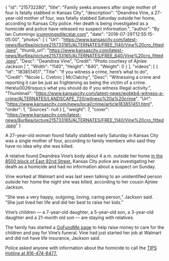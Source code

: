 {
  "id": "215732280",
  "title": "Family seeks answers after single mother of four is fatally stabbed in Kansas City",
  "description": "Deandrea Vine, a 27-year-old mother of four, was fatally stabbed Saturday outside her home, according to Kansas City police. Her death is being investigated as a homicide and police have released no suspect information.",
  "author": "By Ian Cummings icummings@kcstar.com",
  "date": "2018-07-29T12:55:15-05:00",
  "photos": [
    {
      "Url": "https://www.kansascity.com/latest-news/8ur6ea/picture215733165/ALTERNATES/FREE_1140/Vine%20cro_fitted.jpeg",
      "thumb_url": "https://www.kansascity.com/latest-news/8ur6ea/picture215733165/ALTERNATES/FREE_640/Vine%20cro_fitted.jpeg",
      "Desc": "Deandrea Vine",
      "Credit": "Photo courtesy of Ajniee Jackson | ",
      "Width": "1140",
      "Height": "640",
      "Weight": 0
    }
  ],
  "videos": [
    {
      "Id": "183851451",
      "Title": "If you witness a crime, here’s what to do",
      "Credit": "Nicole L. Cvetnic | McClatchy",
      "Desc": "Witnessing a crime and reporting it can be just as frightening as being the victim of a crime. Here\u0026rsquo;s what you should do if you witness illegal activity.",
      "Thumbnail": "https://www.kansascity.com/latest-news/wobkb4-witness-a-crime/ALTERNATES/LANDSCAPE_720/witness%20a%20crime",
      "Url": "https://www.kansascity.com/news/local/crime/article183851451.html",
      "order": 1,
      "Sources": null
    }
  ],
  "weight": 7,
  "cover": "https://www.kansascity.com/latest-news/8ur6ea/picture215733165/ALTERNATES/FREE_1140/Vine%20cro_fitted.jpeg"
}

<p>A 27-year-old woman found fatally stabbed early Saturday in Kansas City was a single mother of four, according to family members who said they have no idea why she was killed.</p><p>A relative found Deandrea Vine’s body about 4 a.m. outside her home <a href="https://www.kansascity.com/news/local/crime/article215699885.html" target="_self">in the 8500 block of East 92nd Street.</a> Kansas City police are investigating her death as a homicide and had no information about a suspect on Sunday. </p><p>Vine worked at Walmart and was last seen talking to an unidentified person outside her home the night she was killed, according to her cousin Ajniee Jackson. </p><p>“She was a very happy, outgoing, loving, caring person,” Jackson said. “She just lived her life and did her best to raise her kids.”</p><p>Vine’s children — a 7-year-old daughter, a 5-year-old son, a 3-year-old daughter and a 21-month old son — are staying with relatives. </p><p>The family has started a <a href="https://www.gofundme.com/deandrea-vine" target="_self">GoFundMe page</a> to help raise money to care for the children and pay for Vine’s funeral. Vine had just started her job at Walmart and did not have life insurance, Jackson said. </p><p>Police asked anyone with information about the homicide to call the <a href="http://kccrimestoppers.com/sitemenu.aspx?ID=452&amp;" target="_self">TIPS Hotline at 816-474-8477.</a><br /></p><p> <!-- %video:183851451% --> </p>

